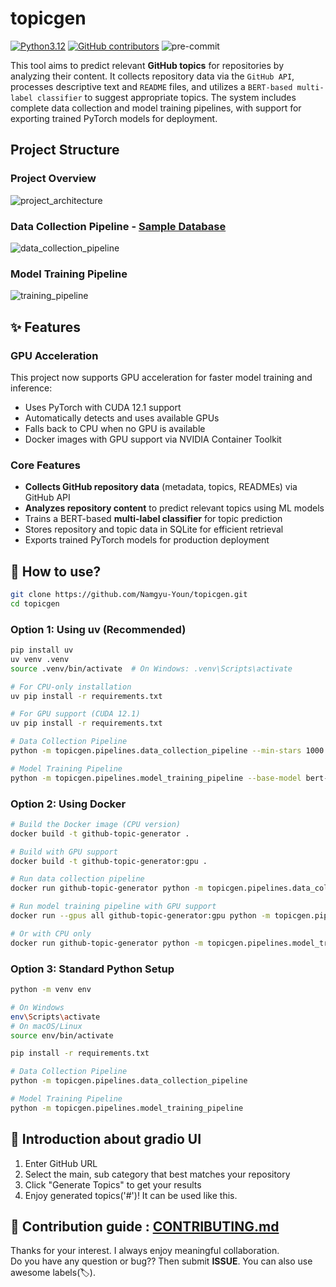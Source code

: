 # topicgen

[![Python3.12](https://img.shields.io/badge/python-3.12-blue.svg)](https://www.python.org/downloads/)
<a href="https://github.com/namgyu-youn/topicgen/graphs/contributors"><img alt="GitHub contributors" src="https://img.shields.io/github/contributors/namgyu-youn/topicgen?color=2b9348"></a>
![pre-commit](https://github.com/namgyu-youn/topicgen/actions/workflows/pre-commit.yaml/badge.svg)


This tool aims to predict relevant **GitHub topics** for repositories by analyzing their content. It collects repository data via the `GitHub API`, processes descriptive text and `README` files, and utilizes a `BERT-based multi-label classifier` to suggest appropriate topics. The system includes complete data collection and model training pipelines, with support for exporting trained PyTorch models for deployment.

## Project Structure
### Project Overview
![project_architecture](https://github.com/user-attachments/assets/dbe27e6e-0a94-4151-8733-4f6e3c16b800)

### Data Collection Pipeline - [Sample Database](https://github.com/Namgyu-Youn/topicgen/blob/main/data/topicgen.db)
![data_collection_pipeline](https://github.com/user-attachments/assets/868250d0-7309-483b-9b35-cdcae71a96a1)

### Model Training Pipeline
![training_pipeline](https://github.com/user-attachments/assets/d75ab603-fa3f-4d46-abc0-5c270571af23)

## ✨ Features

### GPU Acceleration
This project now supports GPU acceleration for faster model training and inference:
- Uses PyTorch with CUDA 12.1 support
- Automatically detects and uses available GPUs
- Falls back to CPU when no GPU is available
- Docker images with GPU support via NVIDIA Container Toolkit

### Core Features
- **Collects GitHub repository data** (metadata, topics, READMEs) via GitHub API
- **Analyzes repository content** to predict relevant topics using ML models
- Trains a BERT-based **multi-label classifier** for topic prediction
- Stores repository and topic data in SQLite for efficient retrieval
- Exports trained PyTorch models for production deployment

## 🚩 How to use?

```bash
git clone https://github.com/Namgyu-Youn/topicgen.git
cd topicgen
```

### Option 1: Using uv (Recommended)
```bash
pip install uv
uv venv .venv
source .venv/bin/activate  # On Windows: .venv\Scripts\activate

# For CPU-only installation
uv pip install -r requirements.txt

# For GPU support (CUDA 12.1)
uv pip install -r requirements.txt

# Data Collection Pipeline
python -m topicgen.pipelines.data_collection_pipeline --min-stars 1000 --language python --max-repos 500

# Model Training Pipeline
python -m topicgen.pipelines.model_training_pipeline --base-model bert-base-uncased --num-epochs 5
```

### Option 2: Using Docker
```bash
# Build the Docker image (CPU version)
docker build -t github-topic-generator .

# Build with GPU support
docker build -t github-topic-generator:gpu .

# Run data collection pipeline
docker run github-topic-generator python -m topicgen.pipelines.data_collection_pipeline

# Run model training pipeline with GPU support
docker run --gpus all github-topic-generator:gpu python -m topicgen.pipelines.model_training_pipeline

# Or with CPU only
docker run github-topic-generator python -m topicgen.pipelines.model_training_pipeline
```

### Option 3: Standard Python Setup
```bash
python -m venv env

# On Windows
env\Scripts\activate
# On macOS/Linux
source env/bin/activate

pip install -r requirements.txt

# Data Collection Pipeline
python -m topicgen.pipelines.data_collection_pipeline

# Model Training Pipeline
python -m topicgen.pipelines.model_training_pipeline
```

## 🧐 Introduction about gradio UI

1. Enter GitHub URL
2. Select the main, sub category that best matches your repository
3. Click "Generate Topics" to get your results
4. Enjoy generated topics('#')! It can be used like this.


## 👥 Contribution guide : [CONTRIBUTING.md](https://github.com/Namgyu-Youn/github-topic-generator/blob/main/CONTRIBUTING.md)
Thanks for your interest. I always enjoy meaningful collaboration. <br/>
Do you have any question or bug?? Then submit **ISSUE**. You can also use awesome labels(🏷️).